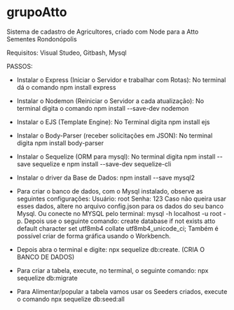 # grupoAtto

Sistema de cadastro de Agricultores, criado com Node para a Atto Sementes Rondonópolis

Requisitos: Visual Studeo, Gitbash, Mysql

PASSOS:

- Instalar o Express (Iniciar o Servidor e trabalhar com Rotas): No terminal dá o comando npm install express

- Instalar o Nodemon (Reiniciar o Servidor a cada atualização): No terminal digita o comando npm install --save-dev nodemon

- Instalar o EJS (Template Engine): No Terminal digita npm install ejs

- Instalar o Body-Parser (receber solicitações em JSON): No terminal digita npm install body-parser

- Instalar o Sequelize (ORM para mysql): No terminal digita npm install --save sequelize
e npm install --save-dev sequelize-cli

- Instalar o driver da Base de Dados: npm install --save mysql2

- Para criar o banco de dados, com o Mysql instalado, observe as seguintes configurações:
Usuário: root
Senha: 123
Caso não queira usar esses dados, altere no arquivo config.json para os dados do seu banco Mysql.
Ou conecte no MYSQL pelo terminal: mysql -h localhost -u root -p. Depois use o seguinte comando: create database if not exists atto default character set utf8mb4 collate utf8mb4_unicode_ci; Também é possível criar de forma gráfica usando o Workbench.

- Depois abra o terminal e digite: npx sequelize db:create. (CRIA O BANCO DE DADOS)

- Para criar a tabela, execute, no terminal, o seguinte comando: npx sequelize db:migrate

- Para Alimentar/popular a tabela vamos usar os Seeders criados, execute o comando npx sequelize db:seed:all
